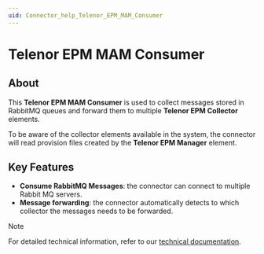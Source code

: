 ```yaml
---
uid: Connector_help_Telenor_EPM_MAM_Consumer
---
```


# Telenor EPM MAM Consumer
## About
This **Telenor EPM MAM Consumer** is used to collect messages stored in RabbitMQ queues and forward them to multiple **Telenor EPM Collector** elements.

To be aware of the collector elements available in the system, the connector will read provision files created by the **Telenor EPM Manager** element.

## Key Features
 - **Consume RabbitMQ Messages**: the connector can connect to multiple Rabbit MQ servers.
 - **Message forwarding**: the connector automatically detects to which collector the messages needs to be forwarded.

> [!NOTE]
> For detailed technical information, refer to our [technical documentation](xref:Connector_help_Telenor_EPM_Agama_Consumer_Techincal).
